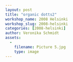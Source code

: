 ```yaml
---
layout: post
title: "organic dotts2"
workshop_name: 2008 Helsinki 
workshop_slug: 2008-helsinki
categories: [2008-helsinki]
author: Veronika Schmidt
assets:
  -
    filename: Picture 5.jpg
    type: image
---
```


